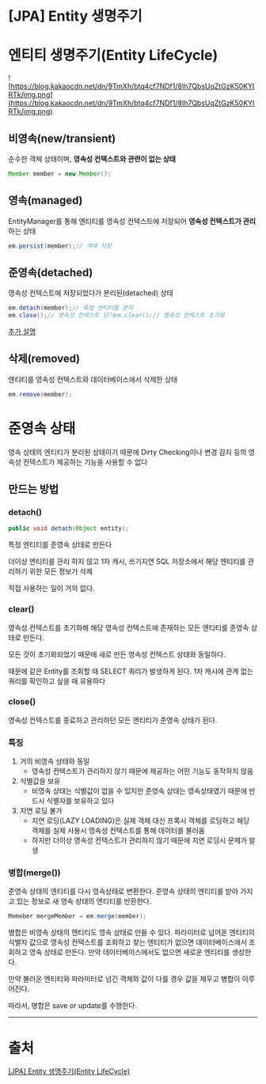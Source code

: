 # [JPA] Entity 생명주기

# **엔티티 생명주기(Entity LifeCycle)**

![https://blog.kakaocdn.net/dn/9TmXh/btq4cf7NDf1/8Ih7QbsUqZtGzK50KYIRTk/img.png](https://blog.kakaocdn.net/dn/9TmXh/btq4cf7NDf1/8Ih7QbsUqZtGzK50KYIRTk/img.png)

## **비영속(new/transient)**

순수한 객체 상태이며, **영속성 컨텍스트와 관련이 없는 상태**

```java
Member member = new Member();
```

## **영속(managed)**

EntityManager를 통해 엔티티를 영속성 컨텍스트에 저장되어 **영속성 컨텍스트가 관리**하는 상태

```java
em.persist(member);// 객체 저장
```

## **준영속(detached)**

영속성 컨텍스트에 저장되었다가 분리된(detached) 상태

```java
em.detach(member);// 특정 엔티티를 분리
em.close();// 영속성 컨텍스트 닫기em.clear();// 영속성 컨텍스트 초기화
```

[추가 설명](https://girawhale.tistory.com/122#%EC%A4%80%EC%98%81%EC%86%8D-%EC%83%81%ED%83%9C)

## **삭제(removed)**

엔티티를 영속성 컨텍스트와 데이터베이스에서 삭제한 상태

```java
em.remove(member);
```

# **준영속 상태**

영속 상태의 엔티티가 분리된 상태이기 때문에 Dirty Checking이나 변경 감지 등의 영속성 컨텍스트가 제공하는 기능을 사용할 수 없다

## **만드는 방법**

### detach()

```java
public void detach(Object entity);
```

특정 엔티티를 준영속 상태로 만든다

더이상 엔티티를 관리 하지 않고 1차 캐시, 쓰기지연 SQL 저장소에서 해당 엔티티를 관리하기 위한 모든 정보가 삭제

직접 사용하는 일이 거의 없다.

### clear()

영속성 컨텍스트를 초기화해 해당 영속성 컨텍스트에 존재하는 모든 엔티티를 준영속 상태로 만든다.

모든 것이 초기화되었기 때문에 새로 만든 영속성 컨텍스트 상태와 동일하다.

때문에 같은 Entity를 조회할 때 SELECT 쿼리가 발생하게 된다. 1차 캐시에 관계 없는 쿼리를 확인하고 싶을 때 유용하다

### close()

영속성 컨텍스트를 종료하고 관리하던 모든 엔티티가 준영속 상태가 된다.

### **특징**

1. 거의 비영속 상태와 동일
    - 영속성 컨텍스트가 관리하지 않기 때문에 제공하는 어떤 기능도 동작하지 않음
2. 식별값을 보유
    - 비영속 상태는 식별값이 없을 수 있지만 준영속 상태는 영속상태였기 때문에 반드시 식별자를 보유하고 있다
3. 지연 로딩 불가
    - 지연 로딩(LAZY LOADING)은 실제 객체 대신 프록시 객체를 로딩하고 해당 객체를 실제 사용시 영속성 컨텍스트를 통해 데이터를 불러옴
    - 하지만 더이상 영속성 컨텍스트가 관리하지 않기 때문에 지연 로딩시 문제가 발생

### **병합(merge())**

준영속 상태의 엔티티를 다시 영속상태로 변환한다. 준영속 상태의 엔티티를 받아 가지고 있는 정보로 새 영속 상태의 엔티티를 반환한다.

```java
Memeber mergeMember = em.merge(member);
```

병합은 비영속 상태의 엔티티도 영속 상태로 만들 수 있다. 파라미터로 넘어온 엔티티의 식별자 값으로 영속성 컨텍스트를 조회하고 찾는 엔티티가 없으면 데이터베이스에서 조회하고 영속 상태로 만든다. 만약 데이터베이스에서도 없으면 새로운 엔티티를 생성한다.

만약 불러온 엔티티와 파라미터로 넘긴 객체와 값이 다를 경우 값을 채우고 병합이 이루어진다.

따라서, 병합은 save or update를 수행한다.

---

# 출처

[[JPA] Entity 생명주기(Entity LifeCycle)](https://girawhale.tistory.com/122)